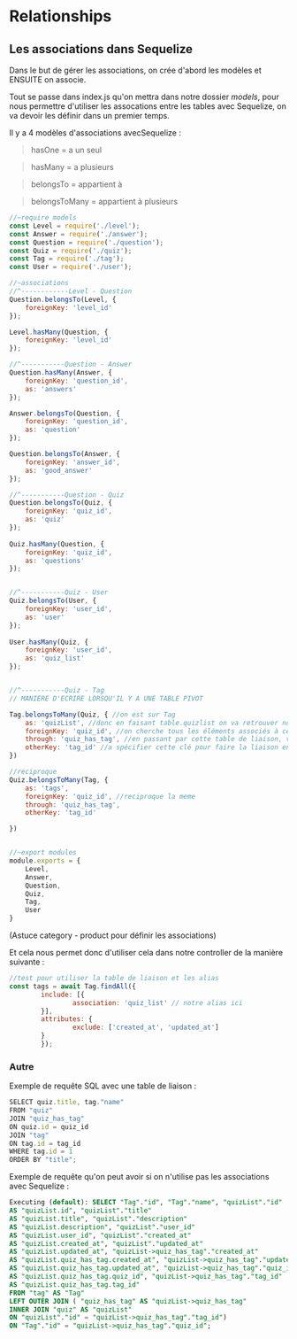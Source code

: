 # Relationships

## Les associations dans Sequelize

Dans le but de gérer les associations, on crée d'abord les modèles et ENSUITE on associe.

Tout se passe dans index.js qu'on mettra dans notre dossier *models*, pour nous permettre d'utiliser les assocations entre les tables avec Sequelize, on va devoir les définir dans un premier temps.

Il y a 4 modèles d'associations avecSequelize :

> hasOne = a un seul

> hasMany = a plusieurs

> belongsTo = appartient à

> belongsToMany = appartient à plusieurs

```js
//~require models
const Level = require('./level');
const Answer = require('./answer');
const Question = require('./question');
const Quiz = require('./quiz');
const Tag = require('./tag');
const User = require('./user');

//~associations
//^------------Level - Question
Question.belongsTo(Level, {
    foreignKey: 'level_id'
});

Level.hasMany(Question, {
    foreignKey: 'level_id'
});

//^-----------Question - Answer
Question.hasMany(Answer, {
    foreignKey: 'question_id',
    as: 'answers'
});

Answer.belongsTo(Question, {
    foreignKey: 'question_id',
    as: 'question'
});

Question.belongsTo(Answer, {
    foreignKey: 'answer_id',
    as: 'good_answer'
});

//^-----------Question - Quiz
Question.belongsTo(Quiz, {
    foreignKey: 'quiz_id',
    as: 'quiz'
});
    
Quiz.hasMany(Question, {
    foreignKey: 'quiz_id',
    as: 'questions'
});


//^-----------Quiz - User
Quiz.belongsTo(User, {
    foreignKey: 'user_id',
    as: 'user'
});
    
User.hasMany(Quiz, {
    foreignKey: 'user_id',
    as: 'quiz_list'
});


//^-----------Quiz - Tag
// MANIERE D'ECRIRE LORSQU'IL Y A UNE TABLE PIVOT

Tag.belongsToMany(Quiz, { //on est sur Tag
    as: 'quizList', //donc en faisant table.quizlist on va retrouver nos éléments
    foreignKey: 'quiz_id', //on cherche tous les éléments associés à cette clé
    through: 'quiz_has_tag', //en passant par cette table de liaison, va chercher les associations
    otherKey: 'tag_id' //a spécifier cette clé pour faire la liaison entre plusieurs ressources
})

//reciproque
Quiz.belongsToMany(Tag, {
    as: 'tags',
    foreignKey: 'quiz_id', //reciproque la meme
    through: 'quiz_has_tag',
    otherKey: 'tag_id'

})


//~export modules
module.exports = {
    Level,
    Answer,
    Question,
    Quiz,
    Tag,
    User
}
```

(Astuce category - product pour définir les associations)

Et cela nous permet donc d'utiliser cela dans notre controller de la manière suivante :

```js
//test pour utiliser la table de liaison et les alias
const tags = await Tag.findAll({
        include: [{
                association: 'quiz_list' // notre alias ici
        }],
        attributes: {
                exclude: ['created_at', 'updated_at']
        }
        });

```


### Autre

Exemple de requête SQL avec une table de liaison :

```js
SELECT quiz.title, tag."name" 
FROM "quiz"
JOIN "quiz_has_tag"
ON quiz.id = quiz_id
JOIN "tag"
ON tag.id = tag_id
WHERE tag.id = 1
ORDER BY "title";
```

Exemple de requête qu'on peut avoir si on n'utilise pas les associations avec Sequelize :

```sql
Executing (default): SELECT "Tag"."id", "Tag"."name", "quizList"."id" 
AS "quizList.id", "quizList"."title" 
AS "quizList.title", "quizList"."description" 
AS "quizList.description", "quizList"."user_id" 
AS "quizList.user_id", "quizList"."created_at" 
AS "quizList.created_at", "quizList"."updated_at" 
AS "quizList.updated_at", "quizList->quiz_has_tag"."created_at" 
AS "quizList.quiz_has_tag.created_at", "quizList->quiz_has_tag"."updated_at" 
AS "quizList.quiz_has_tag.updated_at", "quizList->quiz_has_tag"."quiz_id" 
AS "quizList.quiz_has_tag.quiz_id", "quizList->quiz_has_tag"."tag_id" 
AS "quizList.quiz_has_tag.tag_id" 
FROM "tag" AS "Tag" 
LEFT OUTER JOIN ( "quiz_has_tag" AS "quizList->quiz_has_tag" 
INNER JOIN "quiz" AS "quizList" 
ON "quizList"."id" = "quizList->quiz_has_tag"."tag_id") 
ON "Tag"."id" = "quizList->quiz_has_tag"."quiz_id";
```
